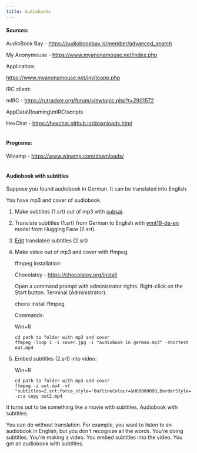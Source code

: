 ```yaml
---
title: Audiobooks
---
```


#### Sources:

AudioBook Bay - <https://audiobookbay.is/member/advanced_search>

My Anonymouse - <https://www.myanonamouse.net/index.php>

Application:

<https://www.myanonamouse.net/inviteapp.php>

IRC client:

mIRC - <https://rutracker.org/forum/viewtopic.php?t=2901572>

AppData\Roaming\mIRC\scripts

HexChat - <https://hexchat.github.io/downloads.html>
<br><br>

#### Programs:

Winamp - <https://www.winamp.com/downloads/>
<br><br>

#### Audiobook with subtitles

Suppose you found audiobook in German. It can be translated into English.

You have mp3 and cover of audiobook.

1. Make subtitles (1.srt) out of mp3 with [subsai](/en/whisper).

2. Translate subtitles (1.srt) from German to English with [wmt19-de-en](/en/translation) model from Hugging Face (2.srt).

3.  [Edit](https://notepad-plus-plus.org/downloads/) translated subtitles (2.srt)

4. Make video out of mp3 and cover with ffmpeg.

	ffmpeg installation:

	Chocolatey - <https://chocolatey.org/install>

	Open a command prompt with administrator rights. Right-click on the Start button. Terminal (Administrator).

	choco install ffmpeg

	Commands:

	Win+R

	```
	cd path to folder with mp3 and cover
	ffmpeg -loop 1 -i cover.jpg -i "audiobook in german.mp3" -shortest out.mp4
	```

5. Embed subtitles (2.srt) into video:

	Win+R

	```
	cd path to folder with mp3 and cover
	ffmpeg -i out.mp4 -vf "subtitles=2.srt:force_style='OutlineColour=&H80000000,BorderStyle=4,BackColour=&000000000,Outline=2,Shadow=0,MarginV=25,Fontname=Arial,Fontsize=16,Alignment=2'" -c:a copy out2.mp4
	```

It turns out to be something like a movie with subtitles. Audiobook with subtitles.

You can do without translation. For example, you want to listen to an audiobook in English, but you don't recognize all the words. You're doing subtitles. You're making a video. You embed subtitles into the video. You get an audiobook with subtitles.